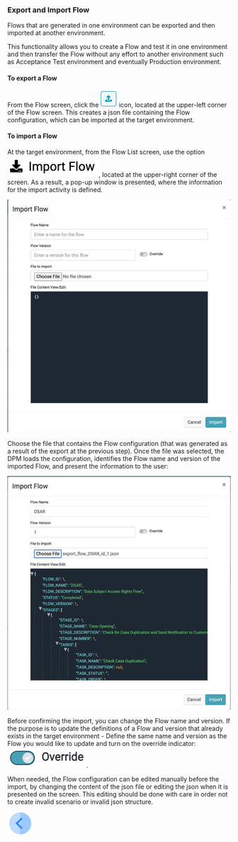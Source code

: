 ### Export and Import Flow

Flows that are generated in one environment can be exported and then imported at another environment. 

This functionality allows you to create a Flow and test it in one environment and then transfer the Flow without any effort to another environment such as Acceptance Test environment and eventually Production environment. 

#### To export a Flow

From the Flow screen, click the  ![image](/articles/DPM/images/Figure_7_export_flow_icon.png)  icon, located at the upper-left corner of the Flow screen. This creates a json file containing the Flow configuration, which can be imported at the target environment.

#### To import a Flow

At the target environment, from the Flow List screen, use the option ![image](/articles/DPM/images/Figure_7_import_flow_icon.png), located at the upper-right corner of the screen. 
As a result, a pop-up window is presented, where the information for the import activity is defined. 

![image](/articles/DPM/images/Figure_7_import_Flow_screen.png)

Choose the file that contains the Flow configuration (that was generated as a result of the export at the previous step).
Once the file was selected, the DPM loads the configuration, identifies the Flow name and version of the imported Flow, and present the information to the user:

![image](/articles/DPM/images/Figure_7_imported_Flow_example.png)

Before confirming the import, you can change the Flow name and version. If the purpose is to update the definitions of a Flow and version that already exists in the target environment - Define the same name and version as the Flow you would like to update and turn on the override indicator:  ![image](/articles/DPM/images/Figure_7_override_flow_icon.png).

When needed, the Flow configuration can be edited manually before the import, by changing the content of the json file or editing the json when it is presented on the screen. This editing should be done with care in order not to create invalid scenario or invalid json structure.

[![Previous](/articles/DPM/images/Previous.png)](/articles/DPM/02_Admin_Module/03_1_Flow_Level_Actions.md)
